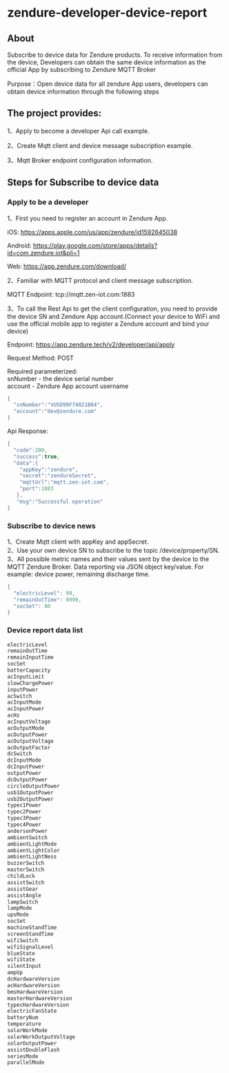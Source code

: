 # zendure-developer-device-report

## About
Subscribe to device data for Zendure products. To receive information from the device, Developers can obtain the same device information as the official App by subscribing to Zendure MQTT Broker

Purpose：Open device data for all zendure App users, developers can obtain device information through the following steps

## The project provides:
  1、Apply to become a developer Api call example.  
  
  2、Create Mqtt client and device message subscription example. 
  
  3、Mqtt Broker endpoint configuration information.  

## Steps for Subscribe to device data

### Apply to be a developer
  1、First you need to register an account in Zendure App.  
  
  iOS: https://apps.apple.com/us/app/zendure/id1592645038  
  
  Android: https://play.google.com/store/apps/details?id=com.zendure.iot&pli=1  
  
  Web: https://app.zendure.com/download/  
  
  
  2、Familiar with MQTT protocol and client message subscription.  
  
  MQTT Endpoint: tcp://mqtt.zen-iot.com:1883
  
  3、To call the Rest Api to get the client configuration, you need to provide the device SN and Zendure App account.(Connect your device to WiFi and use the official mobile app to register a Zendure account and bind your device)  
  
  Endpoint: https://app.zendure.tech/v2/developer/api/apply  
  
  Request Method: POST  
  
  Required parameterized:  
    snNumber - the device serial number  
    account - Zendure App account username  
    
```java  
{  
  "snNumber":"VU5D99F74021B04",  
  "account":"dev@zendure.com"
}

```
Api Response:
```java
{  
  "code":200,  
  "success":true,  
  "data":{  
    "appKey":"zendure",  
    "secret":"zendureSecret",  
    "mqttUrl":"mqtt.zen-iot.com",  
    "port":1883  
   },
   "msg":"Successful operation"  
}  
```

  
### Subscribe to device news
  1、Create Mqtt client with appKey and appSecret.  
  2、Use your own device SN to subscribe to the topic /device/property/SN.  
  3、All possible metric names and their values sent by the device to the MQTT Zendure Broker. Data reporting via JSON object key/value. For example: device power, remaining discharge time.  
  ```java
  {  
    "electricLevel": 99,  
    "remainOutTime": 9999,  
    "socSet": 80  
  }  
  ```
 
 ### Device report data list
  
```java
electricLevel
remainOutTime
remainInputTime
socSet
batterCapacity
acInputLimit
slowChargePower
inputPower
acSwitch
acInputMode
acInputPower
acHz
acInputVoltage
acOutputMode
acOutputPower
acOutputVoltage
acOutputFactor
dcSwitch
dcInputMode
dcInputPower
outputPower
dcOutputPower
circleOutputPower
usb1OutputPower
usb2OutputPower
typec1Power
typec2Power
typec3Power
typec4Power
andersonPower
ambientSwitch
ambientLightMode
ambientLightColor
ambientLightNess
buzzerSwitch
masterSwitch
childLock
assistSwitch
assistGear
assistAngle
lampSwitch
lampMode
upsMode
socSet
machineStandTime
screenStandTime
wifiSwitch
wifiSignalLevel
blueState
wifiState
silentInput
ampUp
dcHardwareVersion
acHardwareVersion
bmsHardwareVersion
masterHardwareVersion
typecHardwareVersion
electricFanState
batteryNum
temperature
solarWorkMode
solarWorkOutputVoltage
solarOutputPower
assistDoubleFlash
seriesMode
parallelMode
```

